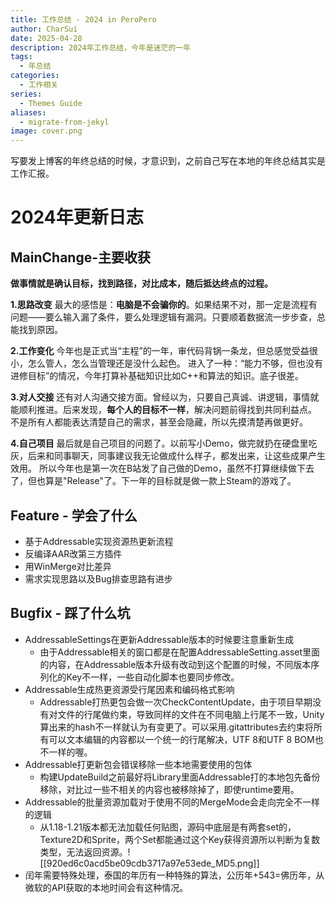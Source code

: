 ```yaml
---
title: 工作总结 - 2024 in PeroPero
author: CharSui
date: 2025-04-28
description: 2024年工作总结，今年是迷茫的一年
tags:
  - 年总结
categories:
  - 工作相关
series:
  - Themes Guide
aliases:
  - migrate-from-jekyl
image: cover.png
---
```

写要发上博客的年终总结的时候，才意识到，之前自己写在本地的年终总结其实是工作汇报。

# 2024年更新日志

## MainChange-主要收获

**做事情就是确认目标，找到路径，对比成本，随后抵达终点的过程。**

**1.思路改变**
最大的感悟是：**电脑是不会骗你的**。如果结果不对，那一定是流程有问题——要么输入漏了条件，要么处理逻辑有漏洞。只要顺着数据流一步步查，总能找到原因。

**2.工作变化**
今年也是正式当“主程”的一年，审代码背锅一条龙，但总感觉受益很小，怎么管人，怎么当管理还是没什么起色。
进入了一种：“能力不够，但也没有进修目标”的情况，今年打算补基础知识比如C++和算法的知识。底子很差。

**3.对人交接**
还有对人沟通交接方面。曾经以为，只要自己真诚、讲逻辑，事情就能顺利推进。后来发现，**每个人的目标不一样**，解决问题前得找到共同利益点。
不是所有人都能表达清楚自己的需求，甚至会隐藏，所以先摸清楚再做更好。

**4.自己项目**
最后就是自己项目的问题了。以前写小Demo，做完就扔在硬盘里吃灰，后来和同事聊天，同事建议我无论做成什么样子，都发出来，让这些成果产生效用。
所以今年也是第一次在B站发了自己做的Demo，虽然不打算继续做下去了，但也算是"Release"了。下一年的目标就是做一款上Steam的游戏了。

## Feature - 学会了什么
- 基于Addressable实现资源热更新流程
- 反编译AAR改第三方插件
- 用WinMerge对比差异
- 需求实现思路以及Bug排查思路有进步

## Bugfix - 踩了什么坑
- AddressableSettings在更新Addressable版本的时候要注意重新生成
	- 由于Addressable相关的窗口都是在配置AddressableSetting.asset里面的内容，在Addressable版本升级有改动到这个配置的时候，不同版本序列化的Key不一样，一些自动化脚本也要同步修改。
- Addressable生成热更资源受行尾因素和编码格式影响
	- Addressable打热更包会做一次CheckContentUpdate，由于项目早期没有对文件的行尾做约束，导致同样的文件在不同电脑上行尾不一致，Unity算出来的hash不一样就认为有变更了。可以采用.gitattributes去约束将所有可以文本编辑的内容都以一个统一的行尾解决，UTF 8和UTF 8 BOM也不一样的喔。
- Addressable打更新包会错误移除一些本地需要使用的包体
	- 构建UpdateBuild之前最好将Library里面Addressable打的本地包先备份移除，对比过一些不相关的内容也被移除掉了，即使runtime要用。
- Addressable的批量资源加载对于使用不同的MergeMode会走向完全不一样的逻辑
	- 从1.18-1.21版本都无法加载任何贴图，源码中底层是有两套set的，Texture2D和Sprite，两个Set都能通过这个Key获得资源所以判断为复数类型，无法返回资源。![[920ed6c0acd5be09cdb3717a97e53ede_MD5.png]]
- 闰年需要特殊处理，泰国的年历有一种特殊的算法，公历年+543=佛历年，从微软的API获取的本地时间会有这种情况。